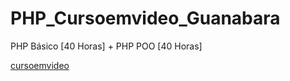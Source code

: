 # PHP_Cursoemvideo_Guanabara
 PHP Básico [40 Horas] + PHP POO [40 Horas]
 
 [cursoemvideo](https://www.cursoemvideo.com/cursos/)
